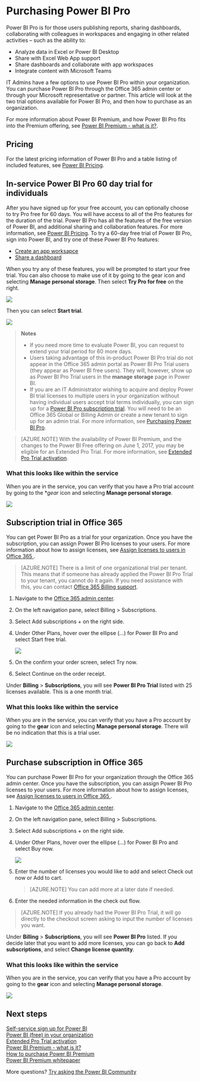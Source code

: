 <properties 
   pageTitle="Purchasing Power BI Pro"
   description="Power BI Pro is for those users publishing reports, sharing dashboards, collaborating with colleagues in workspaces and engaging in other related activities."
   services="powerbi" 
   documentationCenter="" 
   authors="guyinacube" 
   manager="erikre" 
   backup=""
   editor=""
   tags=""
   qualityFocus="no"
   qualityDate=""/>
 
<tags
   ms.service="powerbi"
   ms.devlang="NA"
   ms.topic="article"
   ms.tgt_pltfrm="NA"
   ms.workload="powerbi"
   ms.date="05/31/2017"
   ms.author="asaxton"/>
   
# Purchasing Power BI Pro

Power BI Pro is for those users publishing reports, sharing dashboards, collaborating with colleagues in workspaces and engaging in other related activities – such as the ability to:

* Analyze data in Excel or Power BI Desktop
* Share with Excel Web App support
* Share dashboards and collaborate with app workspaces
* Integrate content with Microsoft Teams

IT Admins have a few options to use Power BI Pro within your organization. You can purchase Power BI Pro through the Office 365 admin center or through your Microsoft representative or partner. This article will look at the two trial options available for Power BI Pro, and then how to purchase as an organization.

For more information about Power BI Premium, and how Power BI Pro fits into the Premium offering, see [Power BI Premium - what is it?](powerbi-premium.md).

## Pricing

For the latest pricing information of Power BI Pro and a table listing of included features, see [Power BI Pricing](https://powerbi.microsoft.com/pricing/).

## In-service Power BI Pro 60 day trial for individuals

After you have signed up for your free account, you can optionally choose to try Pro free for 60 days. You will have access to all of the Pro features for the duration of the trial. Power BI Pro has all the features of the free version of Power BI, and additional sharing and collaboration features. For more information, see [Power BI Pricing](https://powerbi.microsoft.com/pricing). To try a 60-day free trial of Power BI Pro, sign into Power BI, and try one of these Power BI Pro features:

* [Create an app worksapce](powerbi-service-create-apps.md)
* [Share a dashboard](powerbi-service-share-unshare-dashboard.md)

When you try any of these features, you will be prompted to start your free trial. You can also choose to make use of it by going to the gear icon and selecting **Manage personal storage**. Then select **Try Pro for free** on the right.

![](media/powerbi-service-self-service-signup-for-power-bi/powerbi-pro-trial1.png)
 
Then you can select **Start trial**.

![](media/powerbi-service-self-service-signup-for-power-bi/powerbi-pro-trial2.png)

> **Notes**
>
>- If you need more time to evaluate Power BI, you can request to extend your trial period for 60 more days.
>- Users taking advantage of this in-product Power BI Pro trial do not appear in the Office 365 admin portal as Power BI Pro Trial users (they appear as Power BI free users). They will, however, show up as Power BI Pro Trial users in the **manage storage** page in Power BI.
>- If you are an IT Administrator wishing to acquire and deploy Power BI trial licenses to multiple users in your organization without having individual users accept trial terms individually, you can sign up for a [Power BI Pro subscription trial](https://portal.office.com/Signup/MainSignup15.aspx?OfferId=d59682f3-3e3b-4686-9c00-7c7c1c736085&dl=POWER_BI_PRO). You will need to be an Office 365 Global or Billing Admin or create a new tenant to sign up for an admin trial. For more information, see [Purchasing Power BI Pro](powerbi-admin-purchasing-power-bi-pro.md).

> [AZURE.NOTE] With the availability of Power BI Premium, and the changes to the Power BI Free offering on June 1, 2017, you may be eligible for an Extended Pro Trial. For more information, see [Extended Pro Trial activation](powerbi-extended-pro-trial.md).

### What this looks like within the service

When you are in the service, you can verify that you have a Pro trial account by going to the **gear* icon and selecting **Manage personal storage**.

![](media/powerbi-admin-purchasing-power-bi-pro/powerbi-pro-trial3.png)

## Subscription trial in Office 365

You can get Power BI Pro as a trial for your organization. Once you have the subscription, you can assign Power BI Pro licenses to your users. For more information about how to assign licenses, see [Assign licenses to users in Office 365 ](https://support.office.com/article/Assign-or-unassign-licenses-for-Office-365-for-business-997596b5-4173-4627-b915-36abac6786dc).

> [AZURE.NOTE] There is a limit of one organizational trial per tenant. This means that if someone has already applied the Power BI Pro Trial to your tenant, you cannot do it again. If you need assistance with this, you can contact [Office 365 Billing support](https://support.office.microsoft.com/article/Contact-Office-365-for-business-support-Admin-Help-32a17ca7-6fa0-4870-8a8d-e25ba4ccfd4b?CorrelationId=552bbf37-214f-4202-80cb-b94240dcd671&ui=en-US&rs=en-US&ad=US#BKMK_call_support).

1. Navigate to the [Office 365 admin center](https://portal.office.com/admin/default.aspx).

2. On the left navigation pane, select Billing > Subscriptions.

3. Select Add subscriptions + on the right side.

4. Under Other Plans, hover over the ellipse (…) for Power BI Pro and select Start free trial.

    ![](media/powerbi-admin-purchasing-power-bi-pro/organization-pro-trial1.png)

5. On the confirm your order screen, select Try now.

6. Select Continue on the order receipt.

Under **Billing** > **Subscriptions**, you will see **Power BI Pro Trial** listed with 25 licenses available. This is a one month trial.

### What this looks like within the service

When you are in the service, you can verify that you have a Pro account by going to the **gear** icon and selecting **Manage personal storage**. There will be no indication that this is a trial user.

![](media/powerbi-admin-purchasing-power-bi-pro/powerbi-pro3.png)

## Purchase subscription in Office 365

You can purchase Power BI Pro for your organization through the Office 365 admin center. Once you have the subscription, you can assign Power BI Pro licenses to your users. For more information about how to assign licenses, see [Assign licenses to users in Office 365 ](https://support.office.com/article/Assign-or-unassign-licenses-for-Office-365-for-business-997596b5-4173-4627-b915-36abac6786dc).

1. Navigate to the [Office 365 admin center](https://portal.office.com/admin/default.aspx).

2. On the left navigation pane, select Billing > Subscriptions.

3. Select Add subscriptions + on the right side.

4. Under Other Plans, hover over the ellipse (…) for Power BI Pro and select Buy now.

    ![](media/powerbi-admin-purchasing-power-bi-pro/organization-pro1.png)

5. Enter the number of licenses you would like to add and select Check out now or Add to cart.

    > [AZURE.NOTE] You can add more at a later date if needed.

6. Enter the needed information in the check out flow.

> [AZURE.NOTE] If you already had the Power BI Pro Trial, it will go directly to the checkout screen asking to input the number of licenses you want.

Under **Billing** > **Subscriptions**, you will see **Power BI Pro** listed. If you decide later that you want to add more licenses, you can go back to **Add subscriptions**, and select **Change license quantity**.

### What this looks like within the service

When you are in the service, you can verify that you have a Pro account by going to the **gear** icon and selecting **Manage personal storage**.
 
![](media/powerbi-admin-purchasing-power-bi-pro/powerbi-pro3.png)

## Next steps

[Self-service sign up for Power BI](powerbi-service-self-service-signup-for-power-bi.md)  
[Power BI (free) in your organization](powerbi-admin-powerbi-free-in-your-organization.md)  
[Extended Pro Trial activation](powerbi-extended-pro-trial.md)  
[Power BI Premium - what is it?](powerbi-premium.md)  
[How to purchase Power BI Premium](powerbi-admin-premium-purchase.md)  
[Power BI Premium whitepaper](https://aka.ms/pbipremiumwhitepaper)  

More questions? [Try asking the Power BI Community](http://community.powerbi.com/)
